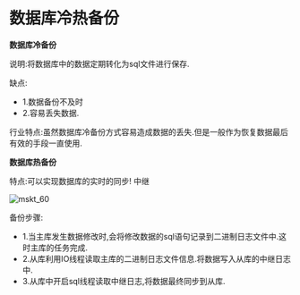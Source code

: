 # 数据库冷热备份

**数据库冷备份**

说明:将数据库中的数据定期转化为sql文件进行保存.

缺点:
- 1.数据备份不及时
- 2.容易丢失数据.

行业特点:虽然数据库冷备份方式容易造成数据的丢失.但是一般作为恢复数据最后有效的手段一直使用.

**数据库热备份**

特点:可以实现数据库的实时的同步!  中继

![mskt_60](https://alexleon.oss-cn-shanghai.aliyuncs.com/markdown-pic/%E9%9D%A2%E8%AF%95%E8%80%83%E9%A2%98/mskt_60.png)

备份步骤:
- 1.当主库发生数据修改时,会将修改数据的sql语句记录到二进制日志文件中.这时主库的任务完成.
- 2.从库利用IO线程读取主库的二进制日志文件信息.将数据写入从库的中继日志中.
- 3.从库中开启sql线程读取中继日志,将数据最终同步到从库.